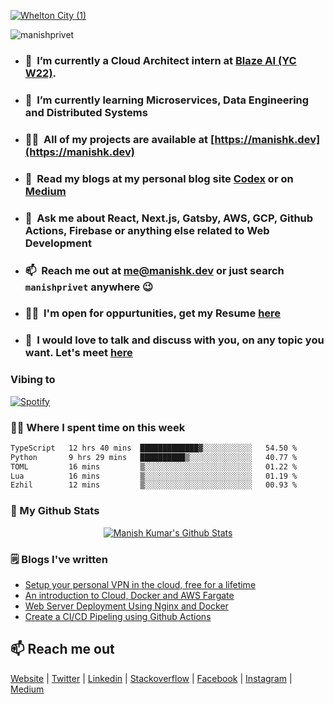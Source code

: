 <a href="https://manishk.dev">![Whelton City (1)](https://github.com/manishprivet/manishprivet/assets/54291836/a77122a6-f348-4d84-bf6d-ce9b000fbc41)</a>

<p align="left"> <img src="https://komarev.com/ghpvc/?username=manishprivet" alt="manishprivet" /> </p>

- ### 🔭&nbsp; I’m currently a Cloud Architect intern at [Blaze AI (YC W22)](https://withblaze.app).

- ### 🌱 &nbsp;I’m currently learning **Microservices, Data Engineering and Distributed Systems**

- ### 👨‍💻&nbsp; All of my projects are available at [https://manishk.dev](https://manishk.dev)

- ### 📝&nbsp; Read my blogs at my personal blog site [Codex](https://blog.manishk.dev) or on [Medium](https://medium.com/@manishprivet)

- ### 💬 &nbsp;Ask me about **React, Next.js, Gatsby, AWS, GCP, Github Actions, Firebase or anything else related to Web Development**

- ### 📫&nbsp; Reach me out at <a href="mailto:me@manishk.dev"><b>me@manishk.dev</b></a> or just search `manishprivet` anywhere 😉

- ### 👨‍💼&nbsp; I'm open for oppurtunities, get my Resume [here](https://manishk.dev/resume.pdf)

- ### 🤝&nbsp; I would love to talk and discuss with you, on any topic you want. Let's meet [here](https://calendly.com/manishprivet/15min)

### Vibing to
[![Spotify](https://spotify-live.vercel.app/api/spotify)](https://open.spotify.com/user/ak6rgwer8utlykvcgi7gc73mq)

### 👨‍💻 Where I spent time on this week
<!--START_SECTION:waka-->

```txt
TypeScript   12 hrs 40 mins  █████████████▓░░░░░░░░░░░   54.50 %
Python       9 hrs 29 mins   ██████████▒░░░░░░░░░░░░░░   40.77 %
TOML         16 mins         ▒░░░░░░░░░░░░░░░░░░░░░░░░   01.22 %
Lua          16 mins         ▒░░░░░░░░░░░░░░░░░░░░░░░░   01.19 %
Ezhil        12 mins         ▒░░░░░░░░░░░░░░░░░░░░░░░░   00.93 %
```

<!--END_SECTION:waka-->

### 👀 My Github Stats

<p align="center"> <a href="https://git.io/streak-stats"><img alt="Manish Kumar's Github Stats" src="http://github-readme-streak-stats.herokuapp.com?user=manishprivet&theme=onedark&hide_border=true" /></a> </p>


<!-- <a href="https://github.com/manishprivet/github-readme-stats"><img alt="Manish Kumar's Github Stats" src="https://github-readme-stats.vercel.app/api?username=manishprivet&show_icons=true&count_private=true&theme=github_dark&hide_border=true&bg_color=0D1117" /></a>
  <a href="https://github.com/manishprivet/github-readme-stats"><img alt="Manish Kumar's Top Languages" src="https://github-readme-stats.vercel.app/api/top-langs/?username=manishprivet&langs_count=8&count_private=true&layout=compact&theme=react&hide_border=true&bg_color=0D1117" /></a> -->

<!-- [![Top Langs](https://github-readme-stats.vercel.app/api/top-langs/?username=manishprivet&layout=compact)](https://github.com/manishprivet) -->
<!-- ![Coder rank](https://cr-ss-service.azurewebsites.net/api/ScreenShot?widget=summary&username=manishprivet&width=250) -->

<!-- ![Manish's github activity graph](https://activity-graph.herokuapp.com/graph?username=manishprivet&theme=nord&bg_color=0D1117&hide_border=true) -->

### 🗒 Blogs I've written
- [Setup your personal VPN in the cloud, free for a lifetime](https://medium.com/tech-iiitg/setup-your-personal-vpn-in-the-cloud-free-for-a-lifetime-52e93b3e30b5)
- [An introduction to Cloud, Docker and AWS Fargate](https://medium.com/@manishprivet/hey-folks-e4a300a5465c?source=rss-7d6d2d7e2bab------2)
- [Web Server Deployment Using Nginx and Docker](https://blog.manishk.dev/server-deployment-using-nginx-and-docker/)
- [Create a CI/CD Pipeling using Github Actions](https://blog.manishk.dev/create-a-ci-cd-pipeline-using-github-actions/)

## 📫 Reach me out
<a href="https://manishk.dev" target="blank">Website</a> | 
<a href="https://twitter.com/manishprivet" target="blank">Twitter</a> | 
<a href="https://linkedin.com/in/manishprivet" target="blank">Linkedin</a> | 
<a href="https://stackoverflow.com/users/manishprivet" target="blank">Stackoverflow</a> | 
<a href="https://fb.com/manishprivet" target="blank">Facebook</a> | 
<a href="https://instagram.com/manishprivet" target="blank">Instagram</a> | 
<a href="https://medium.com/@manishprivet" target="blank">Medium</a>
